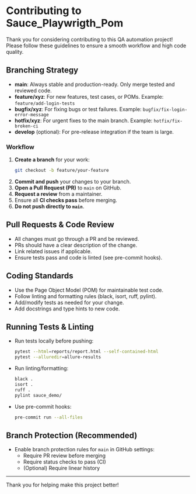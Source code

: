 # Contributing to Sauce_Playwrigth_Pom

Thank you for considering contributing to this QA automation project! Please follow these guidelines to ensure a smooth workflow and high code quality.

## Branching Strategy

- **main**: Always stable and production-ready. Only merge tested and reviewed code.
- **feature/xyz**: For new features, test cases, or POMs. Example: `feature/add-login-tests`
- **bugfix/xyz**: For fixing bugs or test failures. Example: `bugfix/fix-login-error-message`
- **hotfix/xyz**: For urgent fixes to the main branch. Example: `hotfix/fix-broken-ci`
- **develop** (optional): For pre-release integration if the team is large.

### Workflow
1. **Create a branch** for your work:
   ```bash
   git checkout -b feature/your-feature
   ```
2. **Commit and push** your changes to your branch.
3. **Open a Pull Request (PR)** to `main` on GitHub.
4. **Request a review** from a maintainer.
5. Ensure all **CI checks pass** before merging.
6. **Do not push directly to `main`**.

## Pull Requests & Code Review
- All changes must go through a PR and be reviewed.
- PRs should have a clear description of the change.
- Link related issues if applicable.
- Ensure tests pass and code is linted (see pre-commit hooks).

## Coding Standards
- Use the Page Object Model (POM) for maintainable test code.
- Follow linting and formatting rules (black, isort, ruff, pylint).
- Add/modify tests as needed for your change.
- Add docstrings and type hints to new code.

## Running Tests & Linting
- Run tests locally before pushing:
  ```bash
  pytest --html=reports/report.html --self-contained-html
  pytest --alluredir=allure-results
  ```
- Run linting/formatting:
  ```bash
  black .
  isort .
  ruff .
  pylint sauce_demo/
  ```
- Use pre-commit hooks:
  ```bash
  pre-commit run --all-files
  ```

## Branch Protection (Recommended)
- Enable branch protection rules for `main` in GitHub settings:
  - Require PR review before merging
  - Require status checks to pass (CI)
  - (Optional) Require linear history

---

Thank you for helping make this project better! 